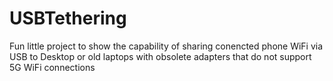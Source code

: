 # USBTethering
Fun little project to show the capability of sharing conencted phone WiFi via USB to Desktop or old laptops with obsolete adapters that do not support 5G WiFi connections



            
